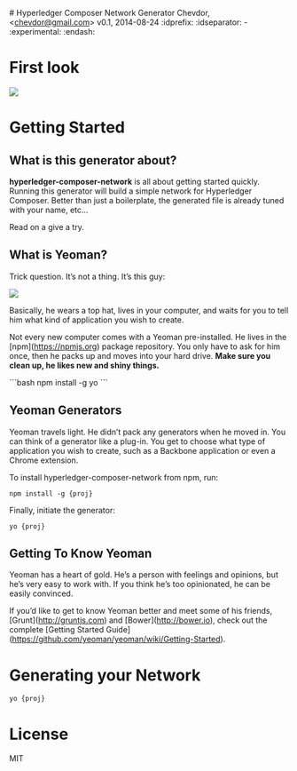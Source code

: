 \# Hyperledger Composer Network Generator Chevdor,
&lt;<chevdor@gmail.com>&gt; v0.1, 2014-08-24 :idprefix: :idseparator: -
:experimental: :endash:

First look
==========

![](https://asciinema.org/a/89762.png)

Getting Started
===============

What is this generator about?
-----------------------------

**hyperledger-composer-network** is all about getting started quickly.
Running this generator will build a simple network for Hyperledger
Composer. Better than just a boilerplate, the generated file is already
tuned with your name, etc…

Read on a give a try.

What is Yeoman?
---------------

Trick question. It’s not a thing. It’s this guy:

![](http://i.imgur.com/JHaAlBJ.png)

Basically, he wears a top hat, lives in your computer, and waits for you
to tell him what kind of application you wish to create.

Not every new computer comes with a Yeoman pre-installed. He lives in
the \[npm\](<https://npmjs.org>) package repository. You only have to
ask for him once, then he packs up and moves into your hard drive.
**Make sure you clean up, he likes new and shiny things.**

\`\`\`bash npm install -g yo \`\`\`

Yeoman Generators
-----------------

Yeoman travels light. He didn’t pack any generators when he moved in.
You can think of a generator like a plug-in. You get to choose what type
of application you wish to create, such as a Backbone application or
even a Chrome extension.

To install hyperledger-composer-network from npm, run:

    npm install -g {proj}

Finally, initiate the generator:

    yo {proj}

Getting To Know Yeoman
----------------------

Yeoman has a heart of gold. He’s a person with feelings and opinions,
but he’s very easy to work with. If you think he’s too opinionated, he
can be easily convinced.

If you’d like to get to know Yeoman better and meet some of his friends,
\[Grunt\](<http://gruntjs.com>) and \[Bower\](<http://bower.io>), check
out the complete \[Getting Started
Guide\](<https://github.com/yeoman/yeoman/wiki/Getting-Started>).

Generating your Network
=======================

    yo {proj}

License
=======

MIT
